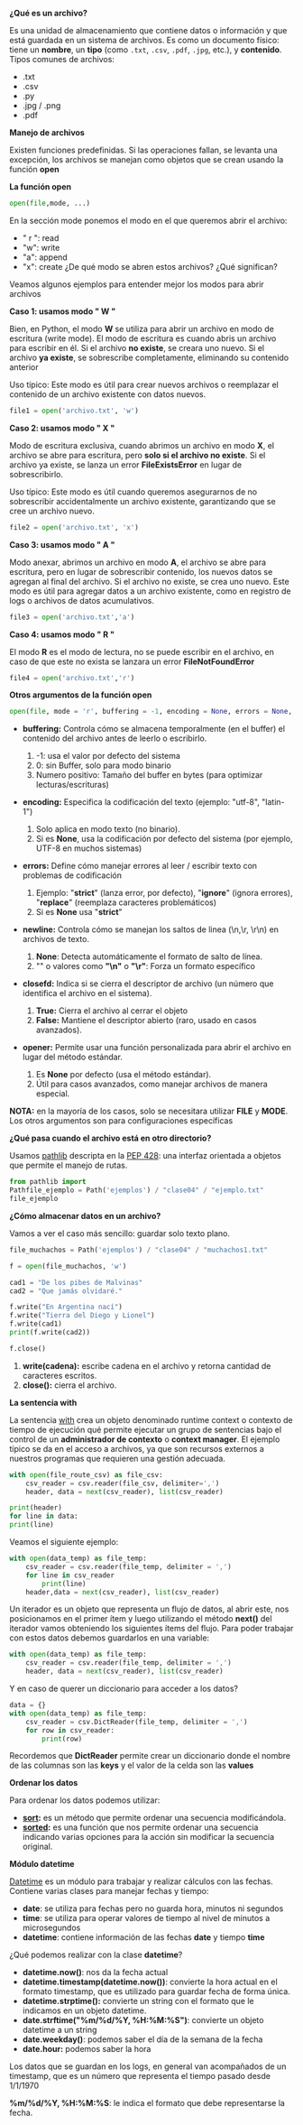 
**¿Qué es un archivo?**

Es una unidad de almacenamiento que contiene datos o información y que está guardada en un sistema de archivos. Es como un documento físico: tiene un **nombre**, un **tipo** (como `.txt`, `.csv`, `.pdf`, `.jpg`, etc.), y **contenido**.
Tipos comunes de archivos:
- .txt
- .csv
- .py
- .jpg / .png
- .pdf

**Manejo de archivos**

Existen funciones predefinidas. Si las operaciones fallan, se levanta una excepción, los archivos se manejan como objetos que se crean usando la función **open**

**La función open**

~~~ Python
open(file,mode, ...)
~~~

En la sección mode ponemos el modo en el que queremos abrir el archivo:
- " r ": read
- "w": write
- "a": append
- "x": create
¿De qué modo se abren estos archivos? ¿Qué significan? 

Veamos algunos ejemplos para entender mejor los modos para abrir archivos

**Caso 1: usamos modo " W "**

Bien, en Python, el modo **W** se utiliza para abrir un archivo en modo de escritura (write mode).
El modo de escritura es cuando abris un archivo para escribir en él. Si el archivo **no existe**, se creara uno nuevo. Si el archivo **ya existe**, se sobrescribe completamente, eliminando su contenido anterior

Uso típico: Este modo es útil para crear nuevos archivos o reemplazar el contenido de un archivo existente con datos nuevos.

~~~ Python
file1 = open('archivo.txt', 'w')
~~~

**Caso 2: usamos modo " X "**

Modo de escritura exclusiva, cuando abrimos un archivo en modo **X**, el archivo se abre para escritura, pero **solo si el archivo no existe**. Si el archivo ya existe, se lanza un error **FileExistsError** en lugar de sobrescribirlo.

Uso típico: Este modo es útil cuando queremos asegurarnos de no sobrescribir accidentalmente un archivo existente, garantizando que se cree un archivo nuevo.

~~~Python
file2 = open('archivo.txt', 'x')
~~~

**Caso 3: usamos modo " A "**

Modo anexar, abrimos un archivo en modo **A**, el archivo se abre para escritura, pero en lugar de sobrescribir contenido, los nuevos datos se agregan al final del archivo. Si el archivo no existe, se crea uno nuevo.
Este modo es útil para agregar datos a un archivo existente, como en registro de logs o archivos de datos acumulativos.

~~~ Python
file3 = open('archivo.txt','a')
~~~


**Caso 4: usamos modo " R "**

El modo **R** es el modo de lectura, no se puede escribir en el archivo, en caso de que este no exista se lanzara un error **FileNotFoundError**

~~~ Python
file4 = open('archivo.txt','r')
~~~


**Otros argumentos de la función open**

~~~ Python
open(file, mode = 'r', buffering = -1, encoding = None, errors = None, newline = None, closefd = True, opener = None)
~~~

- **buffering:** Controla cómo se almacena temporalmente (en el buffer) el contenido del archivo antes de leerlo o escribirlo.
	1. -1: usa el valor por defecto del sistema
	2. 0: sin Buffer, solo para modo binario
	3. Numero positivo: Tamaño del buffer en bytes (para optimizar lecturas/escrituras)
	
- **encoding:** Especifica la codificación del texto (ejemplo: "utf-8", "latin-1")
	1. Solo aplica en modo texto (no binario).
	2. Si es **None**, usa la codificación por defecto del sistema (por ejemplo, UTF-8 en muchos sistemas)
	
- **errors:** Define cómo manejar errores al leer / escribir texto con problemas de codificación
	1. Ejemplo: "**strict**" (lanza error, por defecto), "**ignore**" (ignora errores), "**replace**" (reemplaza caracteres problemáticos)
	2. Si es **None** usa "**strict**"
	
- **newline:** Controla cómo se manejan los saltos de linea (\n,\r, \r\n) en archivos de texto.
	1. **None**: Detecta automáticamente el formato de salto de línea.
	2. "" o valores como **"\n"** o **"\r"**: Forza un formato específico
	
- **closefd:** Indica si se cierra el descriptor de archivo (un número que identifica el archivo en el sistema).
	1. **True:** Cierra el archivo al cerrar el objeto
	2. **False:** Mantiene el descriptor abierto (raro, usado en casos avanzados).
	
- **opener:** Permite usar una función personalizada para abrir el archivo en lugar del método estándar.
	1. Es **None** por defecto (usa el método estándar).
	2. Útil para casos avanzados, como manejar archivos de manera especial.

**NOTA:** en la mayoría de los casos, solo se necesitara utilizar **FILE** y **MODE**. Los otros argumentos son para configuraciones específicas


**¿Qué pasa cuando el archivo está en otro directorio?**

Usamos [pathlib](https://docs.python.org/es/3/library/pathlib.html) descripta en la [PEP 428](https://peps.python.org/pep-0428/): una interfaz orientada a objetos que permite el manejo de rutas.

~~~ Python
from pathlib import 
Pathfile_ejemplo = Path('ejemplos') / "clase04" / "ejemplo.txt"  
file_ejemplo
~~~

**¿Cómo almacenar datos en un archivo?**

Vamos a ver el caso más sencillo: guardar solo texto plano.

~~~ Python
file_muchachos = Path('ejemplos') / "clase04" / "muchachos1.txt"

f = open(file_muchachos, 'w')  

cad1 = "De los pibes de Malvinas"  
cad2 = "Que jamás olvidaré."  

f.write("En Argentina nací")  
f.write("Tierra del Diego y Lionel")  
f.write(cad1)  
print(f.write(cad2))  

f.close()
~~~

1. **write(cadena):** escribe cadena en el archivo y retorna cantidad de caracteres escritos.
2. **close():** cierra el archivo.


**La sentencia with**

La sentencia [with](https://docs.python.org/3/reference/compound_stmts.html#with) crea un objeto denominado runtime context o contexto de tiempo de ejecución qué permite ejecutar un grupo de sentencias bajo el control de un **administrador de contexto** o **context manager**.
El ejemplo típico se da en el acceso a archivos, ya que son recursos externos a nuestros programas que requieren una gestión adecuada.

~~~ Python
with open(file_route_csv) as file_csv:  
	csv_reader = csv.reader(file_csv, delimiter=',')  
	header, data = next(csv_reader), list(csv_reader)

print(header)  
for line in data:  
print(line)
~~~

Veamos el siguiente ejemplo:
~~~ Python
with open(data_temp) as file_temp:
	csv_reader = csv.reader(file_temp, delimiter = ',')
	for line in csv_reader
		print(line)
	header,data = next(csv_reader), list(csv_reader)
~~~

Un iterador es un objeto que representa un flujo de datos, al abrir este, nos posicionamos en el primer ítem y luego utilizando el método **next()** del iterador vamos obteniendo los siguientes ítems del flujo.
Para poder trabajar con estos datos debemos guardarlos en una variable:

~~~Python
with open(data_temp) as file_temp:
	csv_reader = csv.reader(file_temp, delimiter = ',')
	header, data = next(csv_reader), list(csv_reader)
~~~

Y en caso de querer un diccionario para acceder a los datos?

~~~ Python
data = {}
with open(data_temp) as file_temp:
	csv_reader = csv.DictReader(file_temp, delimiter = ',')
	for row in csv_reader:
		print(row)
~~~

Recordemos que **DictReader** permite crear un diccionario donde el nombre de las columnas son las **keys** y el valor de la celda son las **values**


**Ordenar los datos**

Para ordenar los datos podemos utilizar:
- **[sort](https://www.w3schools.com/Python/ref_list_sort.asp):** es un método que permite ordenar una secuencia modificándola.
- **[sorted](https://www.w3schools.com/python/ref_func_sorted.asp):** es una función que nos permite ordenar una secuencia indicando varias opciones para la acción sin modificar la secuencia original.

**Módulo datetime**

[Datetime](https://docs.python.org/3/library/datetime.html) es un módulo para trabajar y realizar cálculos con las fechas.
Contiene varias clases para manejar fechas y tiempo:
- **date**: se utiliza para fechas pero no guarda hora, minutos ni segundos
- **time**: se utiliza para operar valores de tiempo al nivel de minutos a microsegundos
- **datetime**: contiene información de las fechas **date** y tiempo **time**

¿Qué podemos realizar con la clase **datetime**?
- **datetime.now()**: nos da la fecha actual
- **datetime.timestamp(datetime.now())**: convierte la hora actual en el formato timestamp, que es utilizado para guardar fecha de forma única.
- **datetime.strptime():** convierte un string con el formato que le indicamos en un objeto datetime.
- **date.strftime("%m/%d/%Y, %H:%M:%S")**: convierte un objeto datetime a un string
- **date.weekday()**: podemos saber el día de la semana de la fecha
- **date.hour:** podemos saber la hora

Los datos que se guardan en los logs, en general van acompañados de un timestamp, que es un número que representa el tiempo pasado desde 1/1/1970

**%m/%d/%Y, %H:%M:%S**: le indica el formato que debe representarse la fecha.